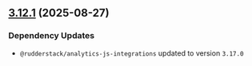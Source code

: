 ## [3.12.1](https://github.com/rudderlabs/rudder-sdk-js/compare/@rudderstack/analytics-js-plugins@3.12.0...@rudderstack/analytics-js-plugins@3.12.1) (2025-08-27)

### Dependency Updates

* `@rudderstack/analytics-js-integrations` updated to version `3.17.0`
